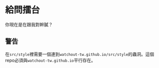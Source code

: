 # 給問擂台

你現在是在跟我對幹膩？

## 警告

在`src/style`裡需要一個連到`watchout-tw.github.io/src/style`的蟲洞。這個repo必須與`watchout-tw.github.io`平行存在。
